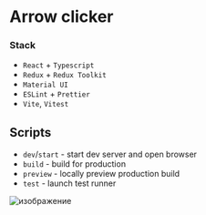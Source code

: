 # Arrow clicker

### Stack

- `React` + `Typescript`
- `Redux` + `Redux Toolkit`
- `Material UI`
- `ESLint` + `Prettier`
- `Vite`, `Vitest`


## Scripts

- `dev`/`start` - start dev server and open browser
- `build` - build for production
- `preview` - locally preview production build
- `test` - launch test runner

![изображение](https://github.com/Lemondemones/arrow-clicker/assets/88857085/bfdeb4e0-e56f-4db9-9ba4-7740a36de26e)
